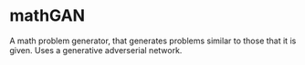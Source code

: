 # mathGAN

A math problem generator, that generates problems similar to those that it is given. Uses a generative adverserial network.
